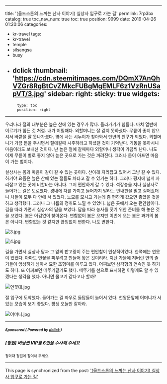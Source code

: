 
---
title: '(올드스톤의 느끼는 산사 이야기) 실상사 입구로 가는 길'
permlink: 7rp3bx
catalog: true
toc_nav_num: true
toc: true
position: 9999
date: 2019-04-26 01:20:06
categories:
- kr-travel
tags:
- kr-travel
- temple
- silsangsa
- busy
- dclick
thumbnail: 'https://cdn.steemitimages.com/DQmX7AnQhVZGr8RgBtCvZMkcFUBgMgEMLF6z1VzRnUSapVT/3.jpg'
sidebar:
    right:
        sticky: true
widgets:
    -
        type: toc
        position: right
---



우리나라 절의 대부분은 높은 산에 있는 경우가 많다. 올라가기가 힘들다. 마치 열반에 이르기가 힘든 것 처럼. 내가 어릴때다. 외할머니는 잘 걷지 못하셨다. 무릎이 좋지 않으셔서 바깥을 잘 못나가셨다. 옆에 사는 시누이가 찾아와서 만년의 친구가 되었다. 외할머니가 가끔 돈을 주시면서 절에갈때 시주하라고 하셨던 것이 기억난다. 기동을 못하시니 마음이라도 보내신 것이다. 난 높은 절에 갈때마다 외할머니 생각이 가끔씩 난다. 나도 이제 무릎이 별로 좋지 않아 높은 곳으로 가는 것은 꺼려진다. 그러나 몸이 아프면 마음이 가는 법이다. 

실상사는 몸과 마음이 같이 갈 수 있는 곳이다. 산아래 자리잡고 있어서 그냥 갈 수 있다. 하기야 요즘은 높은 산에 있는 절들도 차타고 갈 수 있기는 하다. 그러나 평지에 넓게 자리잡고 있는 곳에 비할바는 아니다. 그저 편안하게 갈 수 있다. 석장승을 지나 실상사로 들어가는 길은 도로였다. 경내에 차를 가지고 들어가지 말라는 안내판을 믿고 걸어갔더니 차들이 모두 다 안에 서 있었다. 노모를 모시고 가는데 좀 편하게 갔으면 좋았을 것을 하고 생각했다. 그러나 그 나름의 정취도 느낄 수 있었다. 넓은 곳에서 오는 편안함이다. 길을 따라 가면서 실상사의 담을 보았다. 담을 따라 농사를 짓기 위한 준비를 해 놓은 것을 보았다. 봄은 어김없이 찾아온다. 변함없이 봄은 오지만 이번에 오는 봄은 과거의 봄은 아니다. 변함없는 것 같지만 끊임없이 변한다. 나도 변한다. 

![3.jpg](https://cdn.steemitimages.com/DQmX7AnQhVZGr8RgBtCvZMkcFUBgMgEMLF6z1VzRnUSapVT/3.jpg)


![4.jpg](https://cdn.steemitimages.com/DQmVhktapvUNLWwSH7Rbfq3sKppkiitT3BzReizdMAzpntx/4.jpg)

길을 가면서 실상사 담과 그 앞의 밭고랑이 주는 편안함이 인상적이었다. 한쪽에는 연못이 있었다. 아마도 연꽃을 피우려고 만들어 놓은 것이리라. 지난 가을에 져버린 연의 줄기들이 앙상하게 남아서 묘한 조형미를 이루고 있다. 어찌보면 삼각형의 연속인 듯 하기도 하다. 또 어찌보면 메뚜기같기도 했다. 메뚜기를 선으로 표시하면 이렇게도 할 수 있겠다는 생각을 했다. 아니면 물고기 같다고나 할까? 

![연꽃대.jpg](https://cdn.steemitimages.com/DQmcFoLQGQV4zsRnitRgaS8DaTFzxBE8hEKD1dfno8EV8hL/%EC%97%B0%EA%BD%83%EB%8C%80.jpg)


절 입구에 도착했다. 들어가는 길 좌우로 돌탑들이 늘어서 있다. 천왕문앞에 어머니가 서 있는 모습이 보기 좋았다. 평생 오늘만 같아라.

![어머니.jpg](https://cdn.steemitimages.com/DQmZLVbjyN6Jbge7azNTv3TAua6GrDXf99qgSJzQJV1RftQ/%EC%96%B4%EB%A8%B8%EB%8B%88.jpg) 

---

#####  <sub> **Sponsored ( Powered by [dclick](https://www.dclick.io) )** </sub>
##### [[청원] 버닝썬 VIP룸 6인을 수사해 주세요](https://api.dclick.io/v1/c?x=eyJhbGciOiJIUzI1NiIsInR5cCI6IkpXVCJ9.eyJjIjoib2xkc3RvbmUiLCJzIjoiN3JwM2J4IiwiYSI6WyJ0LTE4MTQiXSwidXJsIjoiaHR0cHM6Ly9kb2NzLmdvb2dsZS5jb20vZm9ybXMvZC9lLzFGQUlwUUxTY3AwMzJQd05FaU5acWJHR3RKUjh4VHFlNzlaTi1tSTh4cFpsODZIaVhfNnNTZG5nL3ZpZXdmb3JtIiwiaWF0IjoxNTU2MzMxMjUwLCJleHAiOjE4NzE2OTEyNTB9.1bxdcS5gyYZDabFft_b0zNPS_gj3phOvwFadLaZ_Y6Y)
<sup>청와대 청원에 참여해 주세요.</sup>


- - -

This page is synchronized from the post: ['(올드스톤의 느끼는 산사 이야기) 실상사 입구로 가는 길'](https://steemit.com/@oldstone/7rp3bx)
